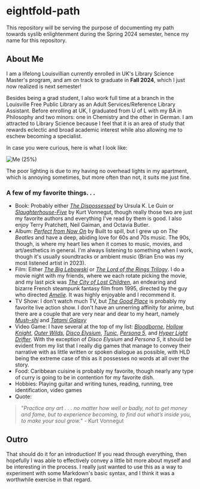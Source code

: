 # eightfold-path
This repository will be serving the purpose of documenting my path towards syslib enlightenment during the Spring 2024 semester, hence my name for this repository.

## About Me
I am a lifelong Louisvillian currently enrolled in UK's Library Science Master's program, and am on track to graduate in **Fall 2024**, which I just now realized is next semester!

Besides being a grad student, I also work full time at a branch in the Louisville Free Public Library as an Adult Services/Reference Library Assistant. Before enrolling at UK, I graduated from U of L with my BA in Philosophy and two minors: one in Chemistry and the other in German. I am attracted to Library Science because I feel that it is an area of study that rewards eclectic and broad academic interest while also allowing me to eschew becoming a specialist.

In case you were curious, here is what I look like:

![Me (25%)](https://github.com/bmwh237/eightfold-path/assets/157553970/8c940ce3-9ae1-4e02-990c-8bb4d859bba5)

The poor lighting is due to my having no overhead lights in my apartment, which is annoying sometimes, but more often than not, it suits me just fine.

### A few of my favorite things. . .
- Book: Probably either [*The Dispossessed*](https://en.wikipedia.org/wiki/The_Dispossessed) by Ursula K. Le Guin or [*Slaughterhouse-Five*](https://en.wikipedia.org/wiki/Slaughterhouse-Five) by Kurt Vonnegut, though really those two are just my favorite authors and everything I've read by them is good. I also enjoy Terry Pratchett, Neil Gaiman, and Octavia Butler.
- Album: [*Perfect from Now On*](https://www.youtube.com/watch?v=cnU-2R4ohiE&list=PLC80P4gsPr-a5eQwzI8AgiNufehMQL5wP) by Built to spill, but I grew up on *The Beatles* and have a deep, abiding love for 60s and 70s music. The 90s, though, is where my heart lies when it comes to music, movies, and art/aesthetics in general. I'm always listening to something when I work, though it's usually soundtracks or ambient music (Brian Eno was my most listened artist in 2023).
- Film: Either [*The Big Lebowski*](https://www.themoviedb.org/movie/115-the-big-lebowski?language=en-US) or [*The Lord of the Rings Trilogy*](https://www.themoviedb.org/movie/120-the-lord-of-the-rings-the-fellowship-of-the-ring?language=en-US). I do a movie night with my friends, where we each rotate picking the movie, and my last pick was [*The City of Lost Children*](https://www.themoviedb.org/movie/902-la-cit-des-enfants-perdus?language=en-US), an endearing and bizarre French steampunk fantasy film from 1995, directed by the guy who directed [*Amelie*](https://www.themoviedb.org/movie/194-le-fabuleux-destin-d-amelie-poulain?language=en-US). It was highly enjoyable and I recommend it.
- TV Show: I don't watch much TV, but [*The Good Place*](https://en.wikipedia.org/wiki/The_Good_Place) is probably my favorite live action show. I don't have an unnerring affinity for anime, but there are a couple that are very near and dear to my heart, namely [*Mush-shi*](https://myanimelist.net/anime/457/Mushishi) and [*Tatami Galaxy*](https://myanimelist.net/anime/7785/Yojouhan_Shinwa_Taikei?q=tatami%20&cat=anime)
- Video Game: I have several at the top of my list: [*Bloodborne*](https://en.wikipedia.org/wiki/Bloodborne), [*Hollow Knight*](https://en.wikipedia.org/wiki/Hollow_Knight), [*Outer Wilds*](https://en.wikipedia.org/wiki/Outer_Wilds), [*Disco Elysium*](https://en.wikipedia.org/wiki/Disco_Elysium), [*Tunic*](https://en.wikipedia.org/wiki/Tunic_(video_game)), [*Persona 5*](https://en.wikipedia.org/wiki/Persona_5), and [*Hyper Light Drifter*](https://en.wikipedia.org/wiki/Hyper_Light_Drifter). With the exception of *Disco Elysium* and *Persona 5*, it should be evident from my list that I really dig games that manage to convey their narrative with as little written or spoken dialogue as possible, with HLD being the extreme case of this as it possesses no words at all over the story.
- Food: Caribbean cuisine is probably my favorite, though nearly any type of curry is going to be in contention for my favorite dish.
- Hobbies: Playing guitar and writing tunes, reading, running, tree identification, video games
- Quote:
> "*Practice any art . . . no matter how well or badly, not to get money and fame, but to experience becoming, to find out what’s inside you, to make your soul grow.*" - Kurt Vonnegut

## Outro
That should do it for an introduction! If you read through everything, then hopefully I was able to effectively convey a little bit more about myself and be interesting in the process. I really just wanted to use this as a way to experiment with some Markdown's basic syntax, and I think it was a worthwhile exercise in that regard.
